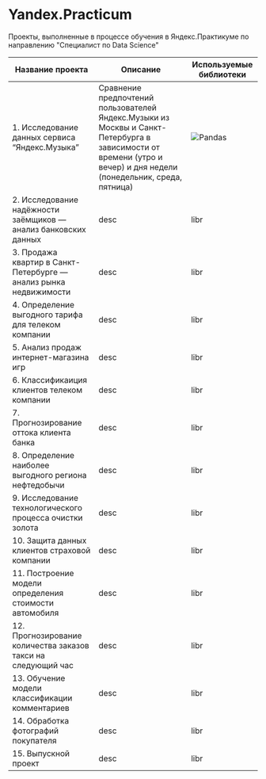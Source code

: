 # Yandex.Practicum
Проекты, выполненные в процессе обучения в Яндекс.Практикуме по направлению "Специалист по Data Science"

| Название проекта | Описание | Используемые библиотеки|
|----------------- | ---------|------------------------|
|1. Исследование данных сервиса “Яндекс.Музыка” | Сравнение предпочтений пользователей Яндекс.Музыки из Москвы и Санкт-Петербурга в зависимости от времени (утро и вечер) и дня недели (понедельник, среда, пятница) | ![Pandas](https://img.shields.io/badge/pandas-%23150458.svg?style=for-the-badge&logo=pandas&logoColor=white)|
|2. Исследование надёжности заёмщиков — анализ банковских данных | desc | libr |
|3. Продажа квартир в Санкт-Петербурге — анализ рынка недвижимости | desc | libr |
|4. Определение выгодного тарифа для телеком компании | desc | libr | 
|5. Анализ продаж интернет-магазина игр | desc | libr |
|6. Классификаиция клиентов телеком компании | desc | libr|
|7. Прогнозирование оттока клиента банка | desc | libr |
|8. Определение наиболее выгодного региона нефтедобычи | desc | libr |
|9. Исследование технологического процесса очистки золота | desc | libr |
|10. Защита данных клиентов страховой компании | desc | libr |
|11. Построение модели определения стоимости автомобиля | desc | libr |
|12. Прогнозирование количества заказов такси на следующий час | desc | libr |
|13. Обучение модели классификации комментариев | desc | libr |
|14. Обработка фотографий покупателя | desc | libr |
|15. Выпускной проект | desc | libr |